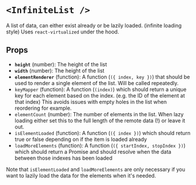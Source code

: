 # `<InfiniteList />`

A list of data, can either exist already or be lazily loaded. (infinite loading style) Uses `react-virtualized` under the hood.

## Props

- **`height`** (number): The height of the list
- **`width`** (number): The height of the list
- **`elementRenderer`** (function): A function (`({ index, key })`) that should be used to render a single element of the list. Will be called repeatedly.
- `keyMapper` (function): A function (`(index)`) which should return a unique key for each element based on the index. (e.g. the ID of the element at that index) This avoids issues with empty holes in the list when reordering for example.
- `elementCount` (number): The number of elements in the list. When lazy loading either set this to the full length of the remote data (!) or leave it out.
- `isElementLoaded` (function): A function (`({ index })`) which should return true or false depending on if the item is loaded already
- `loadMoreElements` (function): A function (`({ startIndex, stopIndex })`) which should return a Promise and should resolve when the data between those indexes has been loaded

Note that `isElementLoaded` and `loadMoreElements` are only necessary if you want to lazily load the data for the elements when it's needed.
